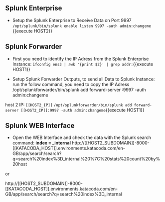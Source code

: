 ## Splunk Enterprise
- Setup the Splunk Enterprise to Receive Data on Port 9997
 `/opt/splunk/bin/splunk enable listen 9997 -auth admin:changeme `{{execute HOST2}}

## Splunk Forwarder
- First you need to identify the IP Adress from the Splunk Enterprise Instance:
`ifconfig ens3 | awk '{print $2}' | grep addr:`{{execute HOST1}}

- Setup Splunk Forwarder Outputs, to send all Data to Splunk Instance:
run the follow command, you need to copy the IP Adress
/opt/splunkforwarder/bin/splunk add forward-server ***<IPADRESS>***:9997 -auth admin:changeme

host 2 IP: `[[HOST2_IP]]`
`/opt/splunkforwarder/bin/splunk add forward-server [[HOST2_IP]]:9997 -auth admin:changeme`{{execute HOST1}}

## Splunk WEB Interface
- Open the WEB Interface and check the data with the Splunk search command:
    **index = _internal**
http://[[HOST2_SUBDOMAIN]]-8000-[[KATACODA_HOST]].environments.katacoda.com/en-GB/app/search/search?q=search%20index%3D_internal%20%7C%20stats%20count%20by%20host

or

http://[[HOST2_SUBDOMAIN]]-8000-[[KATACODA_HOST]].environments.katacoda.com/en-GB/app/search/search?q=search%20index%3D_internal

